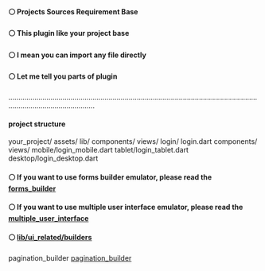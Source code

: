 #### ⚪ Projects Sources Requirement Base


#### ⚪ This plugin like your project base
#### ⚪ I mean you can import any file directly


#### ⚪ Let me tell you parts of plugin


.......................................................................................................................................................................


#### project structure
your_project/
  assets/
  lib/
    components/
    views/
      login/
        login.dart
        components/
        views/
          mobile/login_mobile.dart
          tablet/login_tablet.dart
          desktop/login_desktop.dart


#### ⚪ If you want to use forms builder emulator, please read the [forms_builder](https://github.com/plugcreator2002/psr_base/blob/main/lib/plugin_emulators/forms_builder/README.md)


#### ⚪ If you want to use multiple user interface emulator, please read the [multiple_user_interface](https://github.com/plugcreator2002/psr_base/blob/main/lib/plugin_emulators/multiple_user_interface/README.md)


#### ⚪ [lib/ui_related/builders](https://github.com/plugcreator2002/psr_base/tree/main/lib/ui_related/builders)
  pagination_builder [pagination_builder](https://github.com/plugcreator2002/psr_base/blob/main/lib/ui_related/builders/pagination_builder.dart)
